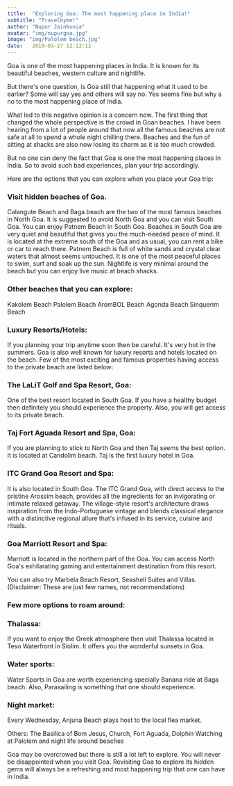 ```yaml
---
title:  "Exploring Goa: The most happening place in India!"
subtitle: "Travelbyme!"
author: "Nupur Jainkunia"
avatar: "img/nupurgoa.jpg"
image: "img/Palolem beach.jpg"
date:   2019-03-27 12:12:12
---
```


Goa is one of the most happening places in India. It is known for its beautiful beaches, western culture and nightlife.

But there's one question, is Goa still that happening what it used to be earlier?  Some will say yes and others will say no. Yes seems fine but why a no to the most happening place of India.

What led to this negative opinion is a concern now. The first thing that changed the whole perspective is the crowd in Goan beaches. I have been hearing from a lot of people around that now all the famous beaches are not safe at all to spend a whole night chilling there. Beaches and the fun of sitting at shacks are also now losing its charm as it is too much crowded.

But no one can deny the fact that Goa is one the most happening places in India. So to avoid such bad experiences, plan your trip accordingly.

Here are the options that you can explore when you place your Goa trip:
### Visit hidden beaches of Goa.
Calangute Beach and Baga beach are the two of the most famous beaches in North Goa. It is suggested to avoid North Goa and you can visit South Goa. You can enjoy Patnem Beach in South Goa. Beaches in South Goa are very quiet and beautiful that gives you the much-needed peace of mind.
It is located at the extreme south of the Goa and as usual, you can rent a bike or car to reach there. Patnem Beach is full of white sands and crystal clear waters that almost seems untouched. It is one of the most peaceful places to swim, surf and soak up the sun. Nightlife is very minimal around the beach but you can enjoy live music at beach shacks.

### Other beaches that you can explore:
Kakolem Beach
Palolem Beach
AromBOL Beach
Agonda Beach
Sinquerim Beach

### Luxury Resorts/Hotels: 
If you planning your trip anytime soon then be careful. It's very hot in the summers. Goa is also well known for luxury resorts and hotels located on the beach. Few of the most exciting and famous properties having access to the private beach are listed below:
### The LaLiT Golf and Spa Resort, Goa: 
One of the best resort located in  South Goa. If you have a healthy budget then definitely you should experience the property. Also, you will get access to its private beach.
### Taj Fort Aguada Resort and Spa, Goa: 
If you are planning to stick to North Goa and then Taj seems the best option. It is located at Candolim beach. Taj is the first luxury hotel in Goa.
### ITC Grand Goa Resort and Spa: 
It is also located in South Goa. The ITC Grand Goa, with direct access to the pristine Arossim beach, provides all the ingredients for an invigorating or intimate relaxed getaway. The village-style resort's architecture draws inspiration from the Indo-Portuguese vintage and blends classical elegance with a distinctive regional allure that's infused in its service, cuisine and rituals.
### Goa Marriott Resort and Spa: 
Marriott is located in the northern part of the Goa. You can access North Goa's exhilarating gaming and entertainment destination from this resort.

You can also try Marbela Beach Resort, Seashell Suites and Villas.
(Disclaimer: These are just few names, not recommendations)

### Few more options to roam around:
### Thalassa: 
If you want to enjoy the Greek atmosphere then visit Thalassa located in Teso Waterfront in Siolim. It offers you the wonderful sunsets in Goa.
### Water sports: 
Water Sports in Goa are worth experiencing specially Banana ride at Baga beach. Also, Parasailing is something that one should experience.

### Night market: 
Every Wednesday, Anjuna Beach plays host to the local flea market. 

Others: The Basilica of Bom Jesus, Church, Fort Aguada, Dolphin Watching at Palolem and night life around beaches

Goa may be overcrowed but there is still a lot left to explore. You will never be disappointed when you visit Goa. Revisiting Goa to explore its hidden gems will always be a refreshing and most happening trip that one can have in India.
